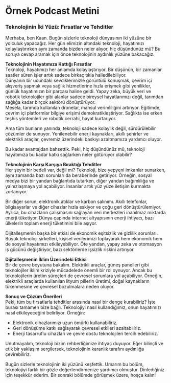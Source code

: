 # Örnek Podcast Metini

### Teknolojinin İki Yüzü: Fırsatlar ve Tehditler

Merhaba, ben Kaan. Bugün sizlerle teknoloji dünyasının iki yüzüne bir yolculuk yapacağız. Her gün elimizin altındaki teknoloji, hayatımızı kolaylaştırırken aynı zamanda bizden neler alıyor, hiç düşündünüz mü? Bu soruya cevap aramak için önce teknolojinin aydınlık yüzüne bakacağız.

**Teknolojinin Hayatımıza Kattığı Fırsatlar**  
Teknoloji, hayatımızı her anlamda kolaylaştırıyor. Bir düşünün, bir zamanlar saatler süren işler artık sadece birkaç tıkla halledilebiliyor.  
Dünyanın bir ucundaki sevdiklerimizle görüntülü konuşmak, çevrim içi alışveriş yapmak veya sağlık hizmetlerine hızla erişmek gibi yenilikler, günlük hayatımızın bir parçası haline geldi. Yapay zeka, büyük veri ve robotik teknolojiler gibi alanlar sadece bireysel hayatlarımızı değil, tarımdan sağlığa kadar birçok sektörü dönüştürüyor.  
Mesela, tarımda kullanılan dronelar, mahsul verimliliğini artırıyor. Eğitimde, çevrim içi platformlar bilgiye erişimi demokratikleştiriyor. Sağlıkta ise erken teşhis yöntemleri ve robotik cerrahi, hayat kurtarıyor.

Ama tüm bunların yanında, teknoloji sadece kolaylık değil, sürdürülebilir çözümler de sunuyor. Yenilenebilir enerji kaynakları, akıllı şehirler ve elektrikli araçlar, çevremiz üzerindeki baskıyı azaltmamıza yardımcı oluyor.

Bu kadar avantajdan bahsettik. Peki, hiç düşündünüz mü, teknoloji hayatımıza bu kadar katkı sağlarken neler götürüyor olabilir?

**Teknolojinin Karşı Karşıya Bıraktığı Tehditler**  
Her şeyin bir bedeli var, değil mi? Teknoloji, bize yepyeni imkanlar sunarken, aynı zamanda bazı sorunları da beraberinde getiriyor. Örneğin, sosyal medya bizi bir yandan bağlantıda tutarken, diğer yandan bağımlılığa ve yalnızlaşmaya yol açabiliyor. İnsanlar artık yüz yüze iletişim kurmakta zorlanıyor.

Bir diğer sorun, elektronik atıklar ve karbon salınımı. Akıllı telefonlar, bilgisayarlar ve diğer cihazlar hızla eskiyor ve çoğu geri dönüştürülemiyor. Ayrıca, bu cihazların çalışmasını sağlayan veri merkezleri inanılmaz miktarda enerji tüketiyor. Dünya çapında internet altyapısının enerji ihtiyacı, bazı ülkelerin toplam enerji tüketimini bile aşıyor.

Dijitalleşmenin başka bir etkisi de ekonomik eşitsizlik ve gizlilik sorunları. Büyük teknoloji şirketleri, kişisel verilerimizi toplayarak hem ekonomik hem de sosyal hayatımızı etkileyebiliyor. Öte yandan, yapay zeka ve otomasyon iş gücünü değiştiriyor, bazı sektörlerde işsizlik riskini artırıyor.

**Dijitalleşmenin İklim Üzerindeki Etkisi**  
Bir de çevre boyutuna bakalım. Elektrikli araçlar, güneş panelleri gibi teknolojiler iklim kriziyle mücadelede önemli bir rol oynuyor. Ancak bu teknolojilerin üretim süreçleri de çevresel sorunlara yol açabiliyor. Örneğin, elektrikli araçlarda kullanılan lityum pillerin üretimi, doğal kaynakların tükenmesine ve çevresel bozulmalara neden oluyor.

**Sonuç ve Çözüm Önerileri**  
Peki, tüm bu fırsatlarla tehditler arasında nasıl bir denge kurabiliriz? İşte burası tamamen bize bağlı. Teknolojiyi nasıl kullandığımız, onun hayatımızı nasıl etkileyeceğini belirliyor. Örneğin:

- Elektronik cihazlarımızı uzun ömürlü kullanabiliriz.
- Geri dönüşüme katkı sağlayarak çevresel etkileri azaltabiliriz.
- Enerji tasarruflu cihazları ve çevre dostu teknolojileri tercih edebiliriz.

Unutmayalım, teknoloji bizim rehberliğimize ihtiyaç duyuyor. Eğer bilinçli ve etik bir yaklaşım sergilersek, teknolojinin karanlık tarafını aydınlığa çevirebiliriz.

Bugün sizlerle teknolojinin iki yüzünü keşfettik. Umarım bu bölüm, teknolojiyi farklı bir gözle değerlendirmenize yardımcı olmuştur. Dinlediğiniz için teşekkür ederim. Bir sonraki bölümde görüşmek üzere, hoşça kalın!
